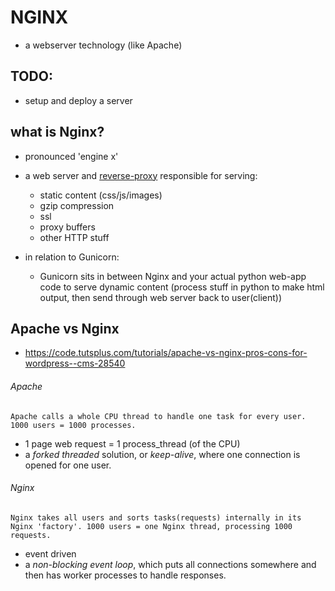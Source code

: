# NGINX
- a webserver technology (like Apache)

## TODO:
- setup and deploy a server

## what is Nginx?
- pronounced 'engine x'
- a web server and [reverse-proxy](https://www.nginx.com/resources/glossary/reverse-proxy-server/) responsible for serving:
	- static content (css/js/images)
	- gzip compression
	- ssl
	- proxy buffers
	- other HTTP stuff

- in relation to Gunicorn:
	- Gunicorn sits in between Nginx and your actual python web-app code to serve dynamic content (process stuff in python to make html output, then send through web server back to user(client))

## Apache vs Nginx
- https://code.tutsplus.com/tutorials/apache-vs-nginx-pros-cons-for-wordpress--cms-28540

###### Apache
	Apache calls a whole CPU thread to handle one task for every user. 1000 users = 1000 processes.
- 1 page web request = 1 process_thread (of the CPU)
- a *forked threaded* solution, or *keep-alive*, where one connection is opened for one user.

###### Nginx
	Nginx takes all users and sorts tasks(requests) internally in its Nginx 'factory'. 1000 users = one Nginx thread, processing 1000 requests.
- event driven
- a *non-blocking event loop*, which puts all connections somewhere and then has worker processes to handle responses.
